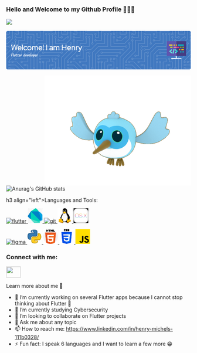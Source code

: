 ### Hello and Welcome to my Github Profile 👨🏻‍💻
![](https://komarev.com/ghpvc/?username=hwebservices)

![Header](./header_github.png)

<img align="right" alt="Coding" width="400" src="https://github.com/hwebservices/hwebservices/blob/main/dash.gif">

![Anurag's GitHub stats](https://github-readme-stats.vercel.app/api?username=hwebservices&show_icons=true&theme=merko&count_private=true&how_icons=true)

h3 align="left">Languages and Tools:</h3>
<p align="left"> 
<a href="#" target="_blank"> <img src="https://www.vectorlogo.zone/logos/flutterio/flutterio-icon.svg" alt="flutter" width="40" height="40"/> </a>  
<a href="#" target="_blank"> <img src="https://github.com/hwebservices/hwebservices/blob/main/dart.png" alt="dart" width="40" height="40"/> </a>
<a href="#" target="_blank"> <img src="https://www.vectorlogo.zone/logos/git-scm/git-scm-icon.svg" alt="git" width="40" height="40"/> </a> 
<a href="#" target="_blank"> <img src="https://github.com/hwebservices/hwebservices/blob/main/linux.png" alt="linux" width="40" height="40"/> </a>
<a href="#" target="_blank"> <img src="https://github.com/hwebservices/hwebservices/blob/main/osx.png" alt="osx" width="40" height="40"/> </a> </p>
<a href="#" target="_blank"> <img src="https://www.vectorlogo.zone/logos/figma/figma-icon.svg" alt="figma" width="40" height="40"/> </a>
<a href="#" target="_blank"> <img src="https://github.com/hwebservices/hwebservices/blob/main/python.png" alt="python" width="40" height="40"/> </a> 
<a href="#" target="_blank"> <img src="https://github.com/hwebservices/hwebservices/blob/main/html.png" alt="html" width="40" height="40"/> </a> 
<a href="#" target="_blank"> <img src="https://github.com/hwebservices/hwebservices/blob/main/css.png" alt="css" width="40" height="40"/> </a> 
<a href="#" target="_blank"> <img src="https://github.com/hwebservices/hwebservices/blob/main/javascript.png" alt="js" width="40" height="40"/> </a> </p>





<h3 align="left">Connect with me:</h3>
<a href="your link" target="blank"><img align="center" src="https://cdn.jsdelivr.net/npm/simple-icons@3.0.1/icons/linkedin.svg" alt="" height="30" width="40" /></a>
</p>

Learn more about me 💙

- 🔭 I’m currently working on several Flutter apps because I cannot stop thinking about Flutter 💙
- 🌱 I’m currently studying Cybersecurity
- 👯 I’m looking to collaborate on Flutter projects
- 💬 Ask me about any topic
- 📫 How to reach me: https://www.linkedin.com/in/henry-michels-111b0328/
- ⚡ Fun fact: I speak 6 languages and I want to learn a few more 😁

